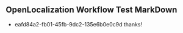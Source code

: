 ## OpenLocalization Workflow Test MarkDown
* eafd84a2-fb01-45fb-9dc2-135e6b0e0c9d thanks!

<!--HONumber=Sep16_HO1-->


